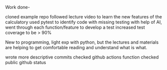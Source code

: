 Work done-

cloned example repo
followed lecture video to learn the new features of the calculatory
used pytest to identify code with missing testing
with help of AI, went through each function/feature to develop a test
increased test coverage to be > 90%

New to programming, light exp with python, but the lectures and materials are helping to get comfortable reading and understand what is what.

wrote more descriptive commits
checked github actions function
checked public github status
